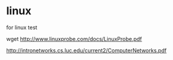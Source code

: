 # linux
for linux test

wget http://www.linuxprobe.com/docs/LinuxProbe.pdf

http://intronetworks.cs.luc.edu/current2/ComputerNetworks.pdf
